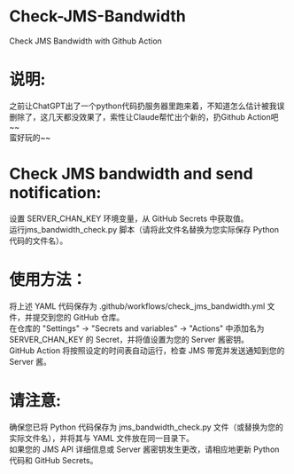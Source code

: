 # Check-JMS-Bandwidth
Check JMS Bandwidth with Github Action

# 说明:
之前让ChatGPT出了一个python代码扔服务器里跑来着，不知道怎么估计被我误删除了，这几天都没效果了，索性让Claude帮忙出个新的，扔Github Action吧~~  
蛮好玩的~~

# Check JMS bandwidth and send notification:
设置 SERVER_CHAN_KEY 环境变量，从 GitHub Secrets 中获取值。  
运行jms_bandwidth_check.py 脚本（请将此文件名替换为您实际保存 Python 代码的文件名）。

# 使用方法：
将上述 YAML 代码保存为 .github/workflows/check_jms_bandwidth.yml 文件，并提交到您的 GitHub 仓库。  
在仓库的 "Settings" -> "Secrets and variables" -> "Actions" 中添加名为 SERVER_CHAN_KEY 的 Secret，并将值设置为您的 Server 酱密钥。  
GitHub Action 将按照设定的时间表自动运行，检查 JMS 带宽并发送通知到您的 Server 酱。

# 请注意:
确保您已将 Python 代码保存为 jms_bandwidth_check.py 文件（或替换为您的实际文件名），并将其与 YAML 文件放在同一目录下。  
如果您的 JMS API 详细信息或 Server 酱密钥发生更改，请相应地更新 Python 代码和 GitHub Secrets。
